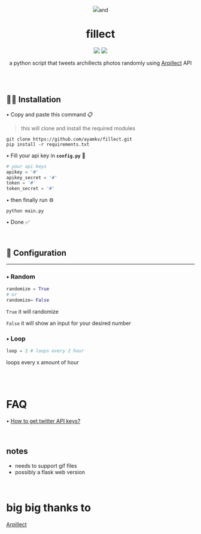 <div align="center">

  <img src="https://i.ibb.co/QJt5NH7/a87cc957-8bd9-4c98-bffb-36a661c882d7-CFCBB39.png"/>and 

   <h1> fillect </h1>
    
 <img src="https://img.shields.io/badge/needs-imrpovement-purple"/> <img src="https://img.shields.io/badge/-tweepy-cyan"/> 
 
 a python script that tweets archillects photos randomly using [Arpillect](https://github.com/mhsattarian/archillect-api)
API
</div>


 




‎<br><br>

## 👨‍🔧 Installation 

• Copy and paste this command 📋 <br>
> this will clone and install the required modules
```
git clone https://github.com/ayamkv/fillect.git
pip install -r requirements.txt
```

• Fill your api key in **`config.py`** 📝


```python
# your api keys
apikey = '#'
apikey_secret = '#'
token = '#'
token_secret = '#'
```

• then finally run ⚙️

```
python main.py
```

• Done ✅

<br>

## 🔧 Configuration

<hr> 


### • Random

```python
randomize = True
# or
randomize= False 
```

`True`
 it will randomize 

`False`
it will show an input for your desired number


### • Loop 

```python
loop = 2 # loops every 2 hour
```
 loops every x amount of hour


<br> <br>
# FAQ
• [How to get twitter API keys?](https://developer.twitter.com/en/docs/twitter-api/getting-started/getting-access-to-the-twitter-api)




<br>

## notes

- needs to support gif files
- possibly a flask web version



<br>

# big big thanks to 
[Arpillect](https://github.com/mhsattarian/archillect-api)




